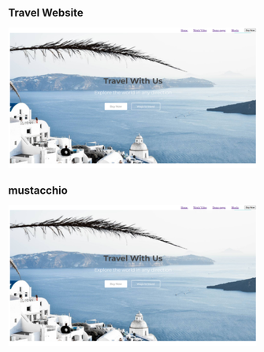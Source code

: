 <h2>Travel Website</h2>

<a href="https://spectacular-peony-f3eda2.netlify.app/"> <img src="website-display.png"> </a>


<h2>mustacchio</h2>

<a href="https://spectacular-peony-f3eda2.netlify.app/"> <img src="website-display.png"> </a>
